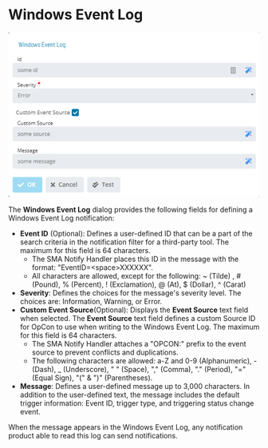 
# Windows Event Log

![Windows Event Log](../../../../../../Resources/Images/SM/Library/NotificationTriggers/windows-event-log-dialog.png "Windows Event Log")

The **Windows Event Log** dialog provides the following fields for defining a
Windows Event Log notification:

- **Event ID** (Optional): Defines a user-defined ID that can be a
    part of the search criteria in the notification filter for a
    third-party tool. The maximum for this field is 64 characters.
  - The SMA Notify Handler places this ID in the message with the
        format: "EventID=<space\>XXXXXX".
  - All characters are allowed, except for the following: ~ (Tilde)
        , \# (Pound), % (Percent), ! (Exclamation), @ (At), $ (Dollar),
        ^ (Carat)
- **Severity**: Defines the choices for the message's severity level.
    The choices are: Information, Warning, or Error.
- **Custom Event Source**(Optional): Displays the **Event Source**
    text field when selected. The **Event Source** text field defines a
    custom Source ID for OpCon to use when writing to the Windows Event
    Log. The maximum for this field is 64 characters.
  - The SMA Notify Handler attaches a "OPCON:" prefix to the event
        source to prevent conflicts and duplications.
  - The following characters are allowed: a-Z and 0-9
        (Alphanumeric), - (Dash), \_ (Underscore), " " (Space), ","
        (Comma), "." (Period), "=" (Equal Sign), "(" & ")"
        (Parentheses).
- **Message**: Defines a user-defined message up to 3,000 characters.
    In addition to the user-defined text, the message includes the
    default trigger information: Event ID, trigger type, and triggering
    status change event.

When the message appears in the Windows Event Log, any notification
product able to read this log can send notifications.
